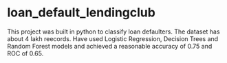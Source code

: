 # loan_default_lendingclub
This project was built in python to classify loan defaulters.  The dataset has about 4 lakh reecords. Have used Logistic Regression, Decision Trees and Random Forest models and achieved a reasonable accuracy of 0.75 and ROC of 0.65.
